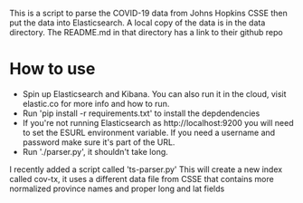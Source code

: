 This is a script to parse the COVID-19 data from Johns Hopkins CSSE then
put the data into Elasticsearch. A local copy of the data is in the data
directory. The README.md in that directory has a link to their github repo

# How to use
* Spin up Elasticsearch and Kibana. You can also run it in the cloud, visit
  elastic.co for more info and how to run.
* Run 'pip install -r requirements.txt' to install the depdendencies
* If you're not running Elasticsearch as http://localhost:9200 you will
  need to set the ESURL environment variable. If you need a username and
  password make sure it's part of the URL.
* Run './parser.py', it shouldn't take long.

I recently added a script called 'ts-parser.py'
This will create a new index called cov-tx, it uses a different data file
from CSSE that contains more normalized province names and proper long and
lat fields
